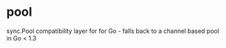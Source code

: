 pool
====

sync.Pool compatibility layer for for Go - falls back to a channel based pool in Go &lt; 1.3
